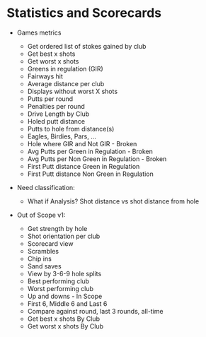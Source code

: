 # Statistics and Scorecards

* Games metrics
  * Get ordered list of stokes gained by club
  * Get best x shots
  * Get worst x shots
  * Greens in regulation (GIR)
  * Fairways hit
  * Average distance per club
  * Displays without worst X shots
  * Putts per round
  * Penalties per round
  * Drive Length by Club
  * Holed putt distance
  * Putts to hole from distance(s)
  * Eagles, Birdies, Pars, ...
  * Hole where GIR and Not GIR - Broken
  * Avg Putts per Green in Regulation - Broken
  * Avg Putts per Non Green in Regulation - Broken
  * First Putt distance Green in Regulation
  * First Putt distance Non Green in Regulation

* Need classification:
  * What if Analysis? Shot distance vs shot distance from hole

* Out of Scope v1:
  * Get strength by hole
  * Shot orientation per club
  * Scorecard view
  * Scrambles
  * Chip ins
  * Sand saves
  * View by 3-6-9 hole splits
  * Best performing club
  * Worst performing club
  * Up and downs - In Scope
  * First 6, Middle 6 and Last 6
  * Compare against round, last 3 rounds, all-time
  * Get best x shots By Club
  * Get worst x shots By Club
